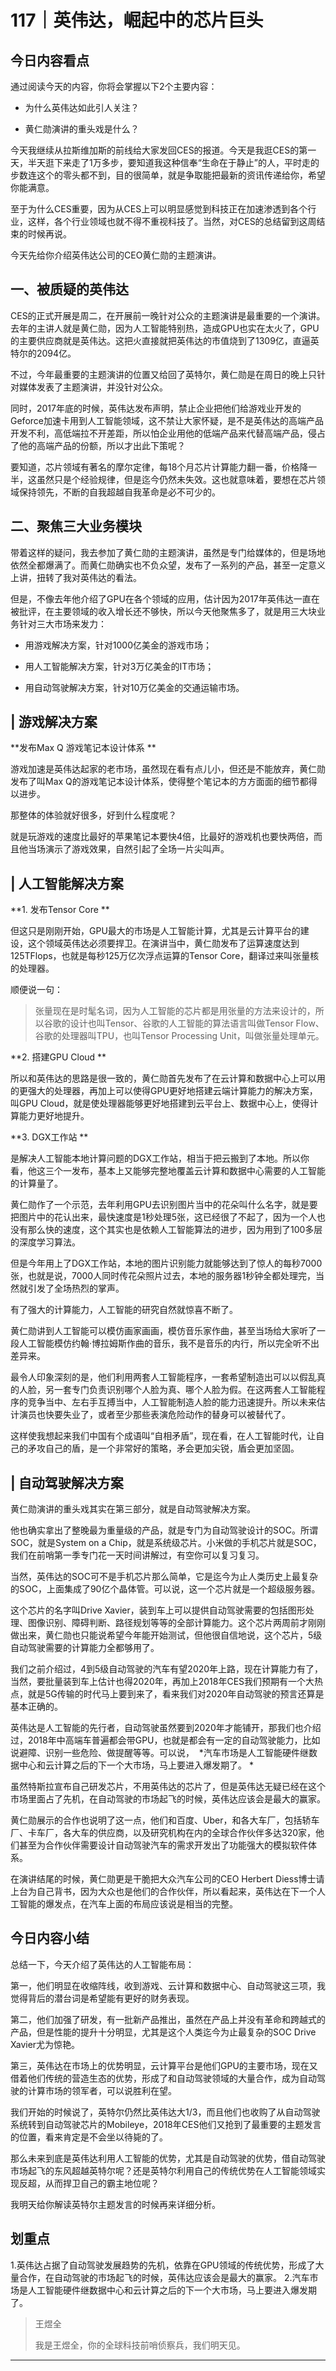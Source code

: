 # 117｜英伟达，崛起中的芯片巨头

## 今日内容看点

通过阅读今天的内容，你将会掌握以下2个主要内容：

* 为什么英伟达如此引人关注？

* 黄仁勋演讲的重头戏是什么？

今天我继续从拉斯维加斯的前线给大家发回CES的报道。今天是我逛CES的第一天，半天逛下来走了1万多步，要知道我这种信奉“生命在于静止”的人，平时走的步数连这个的零头都不到，目的很简单，就是争取能把最新的资讯传递给你，希望你能满意。

至于为什么CES重要，因为从CES上可以明显感觉到科技正在加速渗透到各个行业，这样，各个行业领域也就不得不重视科技了。当然，对CES的总结留到这周结束的时候再说。

今天先给你介绍英伟达公司的CEO黄仁勋的主题演讲。

## 一、被质疑的英伟达

CES的正式开展是周二，在开展前一晚针对公众的主题演讲是最重要的一个演讲。去年的主讲人就是黄仁勋，因为人工智能特别热，造成GPU也实在太火了，GPU的主要供应商就是英伟达。这把火直接就把英伟达的市值烧到了1309亿，直逼英特尔的2094亿。

不过，今年最重要的主题演讲的位置又给回了英特尔，黄仁勋是在周日的晚上只针对媒体发表了主题演讲，并没针对公众。

同时，2017年底的时候，英伟达发布声明，禁止企业把他们给游戏业开发的Geforce加速卡用到人工智能领域，这不禁让大家怀疑，是不是英伟达的高端产品开发不利，高低端拉不开差距，所以怕企业用他的低端产品来代替高端产品，侵占了他的高端产品的份额，所以才出此下策呢？

要知道，芯片领域有著名的摩尔定律，每18个月芯片计算能力翻一番，价格降一半，这虽然只是个经验规律，但是迄今仍然未失效。这也就意味着，要想在芯片领域保持领先，不断的自我超越自我革命是必不可少的。

## 二、聚焦三大业务模块

带着这样的疑问，我去参加了黄仁勋的主题演讲，虽然是专门给媒体的，但是场地依然全都爆满了。而黄仁勋确实也不负众望，发布了一系列的产品，甚至一定意义上讲，扭转了我对英伟达的看法。

但是，不像去年他介绍了GPU在各个领域的应用，估计因为2017年英伟达一直在被批评，在主要领域的收入增长还不够快，所以今天他聚焦多了，就是用三大块业务针对三大市场来发力：

* 用游戏解决方案，针对1000亿美金的游戏市场；

* 用人工智能解决方案，针对3万亿美金的IT市场；

* 用自动驾驶解决方案，针对10万亿美金的交通运输市场。

## | 游戏解决方案

 **发布Max Q 游戏笔记本设计体系 **

游戏加速是英伟达起家的老市场，虽然现在看有点儿小，但还是不能放弃，黄仁勋发布了叫Max Q的游戏笔记本设计体系，使得整个笔记本的方方面面的细节都得以进步。

那整体的体验就好很多，好到什么程度呢？

就是玩游戏的速度比最好的苹果笔记本要快4倍，比最好的游戏机也要快两倍，而且他当场演示了游戏效果，自然引起了全场一片尖叫声。

## | 人工智能解决方案

 **1. 发布Tensor Core **

但这只是刚刚开始，GPU最大的市场是人工智能计算，尤其是云计算平台的建设，这个领域英伟达必须要捍卫。在演讲当中，黄仁勋发布了运算速度达到125TFlops，也就是每秒125万亿次浮点运算的Tensor Core，翻译过来叫张量核的处理器。

顺便说一句：

> 张量现在是时髦名词，因为人工智能的芯片都是用张量的方法来设计的，所以谷歌的设计也叫Tensor、谷歌的人工智能的算法语言叫做Tensor Flow、谷歌的处理器叫TPU，也叫Tensor Processing Unit，叫做张量处理单元。

 **2. 搭建GPU Cloud **

所以和英伟达的思路是很一致的，黄仁勋首先发布了在云计算和数据中心上可以用的更强大的处理器，再加上可以使得GPU更好地搭建云端计算能力的解决方案，叫GPU Cloud，就是使处理器能够更好地搭建到云平台上、数据中心上，使得计算能力更好地提升。

 **3. DGX工作站 **

是解决人工智能本地计算问题的DGX工作站，相当于把云搬到了本地。所以你看，他这三个一发布，基本上又能够完整地覆盖云计算和数据中心需要的人工智能的计算量了。

黄仁勋作了一个示范，去年利用GPU去识别图片当中的花朵叫什么名字，就是要把图片中的花认出来，最快速度是1秒处理5张，这已经很了不起了，因为一个人也没有那么快的速度，这个其实也是依赖人工智能算法的进步，因为用到了100多层的深度学习算法。

但是今年用上了DGX工作站，本地的图片识别能力就能够达到了惊人的每秒7000张，也就是说，7000人同时传花朵照片过去，本地的服务器1秒钟全都处理完，当然就引发了全场热烈的掌声。

有了强大的计算能力，人工智能的研究自然就惊喜不断了。

黄仁勋讲到人工智能可以模仿画家画画，模仿音乐家作曲，甚至当场给大家听了一段人工智能模仿约翰·博拉姆斯作曲的音乐，我不是音乐的内行，所以完全听不出差异来。

最令人印象深刻的是，他们利用两套人工智能程序，一套希望制造出可以以假乱真的人脸，另一套专门负责识别哪个人脸为真、哪个人脸为假。在这两套人工智能程序的竞争当中、左右手互搏当中，人工智能制造人脸的能力迅速提升。所以未来估计演员也快要失业了，或者至少那些表演危险动作的替身可以被替代了。

这样使我想起来我们中国有个成语叫“自相矛盾”，现在看，在人工智能时代，让自己的矛攻自己的盾，是一个非常好的策略，矛会更加尖锐，盾会更加坚固。

## | 自动驾驶解决方案

黄仁勋演讲的重头戏其实在第三部分，就是自动驾驶解决方案。

他也确实拿出了整晚最为重量级的产品，就是专门为自动驾驶设计的SOC。所谓SOC，就是System on a Chip，就是系统级芯片。小米做的手机芯片就是SOC，我们在前哨第一季专门花一天时间讲解过，有空你可以复习复习。

当然，英伟达的SOC可不是手机芯片那么简单，它是迄今为止人类历史上最复杂的SOC，上面集成了90亿个晶体管。可以说，这一个芯片就是一个超级服务器。

这个芯片的名字叫Drive Xavier，装到车上可以提供自动驾驶需要的包括图形处理、图像识别、障碍判断、路径规划等等的全部计算能力。这个芯片两周前才刚刚做出来，黄仁勋也只能说希望今年能开始测试，但他很自信地说，这个芯片，5级自动驾驶需要的计算能力全都够用了。

我们之前介绍过，4到5级自动驾驶的汽车有望2020年上路，现在计算能力有了，当然，要批量装到车上估计也得2020年，再加上2018年CES我们预期有一个大热点，就是5G传输的时代马上要到来了，看来我们对2020年自动驾驶的预言还算是基本正确的。

英伟达是人工智能的先行者，自动驾驶虽然要到2020年才能铺开，那我们也介绍过，2018年中高端车普遍都会带GPU，也就是都会有一定的自动驾驶能力，比如说避障、识别一些危险、做提醒等等。可以说，  *汽车市场是人工智能硬件继数据中心和云计算之后的下一个大市场，马上要进入爆发期了。 *

虽然特斯拉宣布自己研发芯片，不用英伟达的芯片了，但是英伟达无疑已经在这个市场里面占了先机，在自动驾驶的市场起飞的时候，英伟达应该会是最大的赢家。

黄仁勋展示的合作也说明了这一点，他们和百度、Uber，和各大车厂，包括轿车厂、卡车厂，各大车的供应商，以及研究机构在内的全球合作伙伴多达320家，他们甚至为合作伙伴需要设计自动驾驶汽车的需求开发出了功能强大的模拟软件体系。

在演讲结尾的时候，黄仁勋更是干脆把大众汽车公司的CEO Herbert Diess博士请上台为自己背书，因为大众也是他们的合作伙伴，所以看起来，英伟达在下一个人工智能的爆发点，在汽车上面的布局应该说是相当的完整。

## 今日内容小结

总结一下，今天介绍了英伟达的人工智能布局：

第一，他们明显在收缩阵线，收到游戏、云计算和数据中心、自动驾驶这三项，我觉得背后的潜台词是希望能有更好的财务表现。

第二，他们加强了研发，有一批新产品推出，虽然在产品上并没有革命和跨越式的产品，但是性能的提升十分明显，尤其是这个人类迄今为止最复杂的SOC Drive Xavier尤为惊艳。

第三，英伟达在市场上的优势明显，云计算平台是他们GPU的主要市场，现在又借着他们传统的营造生态的优势，形成了和自动驾驶领域的大量合作，成为自动驾驶的计算市场的领军者，可以说胜利在望。

我们开始的时候说了，英特尔仍然比英伟达大1/3，而且他们也收购了从自动驾驶系统转到自动驾驶芯片的Mobileye，2018年CES他们又抢到了最重要的主题发言的位置，看来肯定是不会坐以待毙的了。

那么未来到底是英伟达利用人工智能的优势，尤其是自动驾驶的优势，借自动驾驶市场起飞的东风超越英特尔呢？还是英特尔利用自己的传统优势在人工智能领域实现反超，从而捍卫自己的霸主地位呢？

我明天给你解读英特尔主题发言的时候再来详细分析。

## 划重点

1.英伟达占据了自动驾驶发展趋势的先机，依靠在GPU领域的传统优势，形成了大量合作，在自动驾驶的市场起飞的时候，英伟达应该会是最大的赢家。
2.汽车市场是人工智能硬件继数据中心和云计算之后的下一个大市场，马上要进入爆发期了。

> 王煜全
> 
> 我是王煜全，你的全球科技前哨侦察兵，我们明天见。

---
